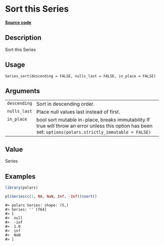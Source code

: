 

# Sort this Series

[**Source code**](https://github.com/pola-rs/r-polars/tree/main/R/series__series.R#L809)

## Description

Sort this Series

## Usage

<pre><code class='language-R'>Series_sort(descending = FALSE, nulls_last = FALSE, in_place = FALSE)
</code></pre>

## Arguments

<table>
<tr>
<td style="white-space: nowrap; font-family: monospace; vertical-align: top">
<code id="Series_sort_:_descending">descending</code>
</td>
<td>
Sort in descending order.
</td>
</tr>
<tr>
<td style="white-space: nowrap; font-family: monospace; vertical-align: top">
<code id="Series_sort_:_nulls_last">nulls_last</code>
</td>
<td>
Place null values last instead of first.
</td>
</tr>
<tr>
<td style="white-space: nowrap; font-family: monospace; vertical-align: top">
<code id="Series_sort_:_in_place">in_place</code>
</td>
<td>
bool sort mutable in-place, breaks immutability If true will throw an
error unless this option has been set:
<code>options(polars.strictly_immutable = FALSE)</code>
</td>
</tr>
</table>

## Value

Series

## Examples

``` r
library(polars)

pl$Series(c(1, NA, NaN, Inf, -Inf))$sort()
```

    #> polars Series: shape: (5,)
    #> Series: '' [f64]
    #> [
    #>  null
    #>  -inf
    #>  1.0
    #>  inf
    #>  NaN
    #> ]
